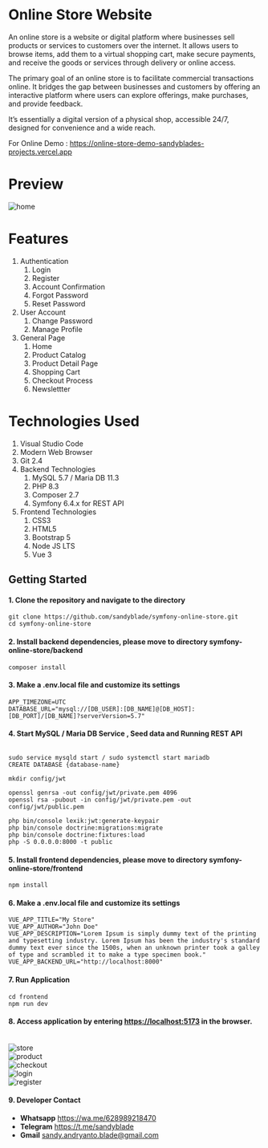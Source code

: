 # Online Store Website

<p>
   An online store is a website or digital platform where businesses sell products or services to customers over the internet. It allows users to browse items, 
   add them to a virtual shopping cart, make secure payments, 
   and receive the goods or services through delivery or online access.
</p>

<p>
	The primary goal of an online store is to facilitate commercial transactions online. It bridges the gap between businesses 
	and customers by offering an 
	interactive platform where users can explore offerings, make purchases, and provide feedback.
</p> 

<p>
	It’s essentially a digital version of a physical shop, accessible 24/7, designed for convenience and a wide reach.
</p>

<p>For Online Demo : <a target="_blank" href="https://online-store-demo-sandyblades-projects.vercel.app/">https://online-store-demo-sandyblades-projects.vercel.app</a></p>

# Preview

<img src="https://i.ibb.co.com/YNQcQ4D/home.png" alt="home" />


# Features

<ol type="1">
	<li>
		Authentication
		<ol type="1">
			<li>Login</li>
			<li>Register</li>
			<li>Account Confirmation</li>
			<li>Forgot Password</li>
			<li>Reset Password</li>
		</ol>
	</li>
	<li>
		User Account
		<ol type="1">
			<li>Change Password</li>
			<li>Manage Profile</li>
		</ol>
	</li>
	<li>
		General Page
		<ol type="1">
			<li>Home</li>
			<li>Product Catalog</li>
			<li>Product Detail Page</li>
			<li>Shopping Cart</li>
			<li>Checkout Process</li>
			<li>Newslettter</li>
		</ol>
	</li>
</ol>

# Technologies Used

<ol type="1">
	<li>Visual Studio Code</li>
	<li>Modern Web Browser</li>
	<li>Git 2.4</li>
	<li>
		Backend Technologies
		<ol type="1">
			<li>MySQL 5.7 / Maria DB 11.3</li>
			<li>PHP 8.3</li>
			<li>Composer 2.7</li>
			<li>Symfony 6.4.x for REST API </li>
		</ol>
	</li>
	<li>
		Frontend Technologies
		<ol type="1">
			<li>CSS3</li>
			<li>HTML5</li>
			<li>Bootstrap 5</li>
			<li>Node JS LTS</li>
			<li>Vue 3</li>
		</ol>
	</li>
</ol>

## Getting Started
#### 1. Clone the repository and navigate to the directory
```shell
git clone https://github.com/sandyblade/symfony-online-store.git
cd symfony-online-store
```

#### 2. Install backend dependencies, please move to directory symfony-online-store/backend
```shell
composer install
```

#### 3. Make a .env.local file and customize its settings 
```shell
APP_TIMEZONE=UTC
DATABASE_URL="mysql://[DB_USER]:[DB_NAME]@[DB_HOST]:[DB_PORT]/[DB_NAME]?serverVersion=5.7"
```

#### 4. Start MySQL / Maria DB Service , Seed data and Running REST API
```shell

sudo service mysqld start / sudo systemctl start mariadb
CREATE DATABASE {database-name}

mkdir config/jwt

openssl genrsa -out config/jwt/private.pem 4096
openssl rsa -pubout -in config/jwt/private.pem -out config/jwt/public.pem

php bin/console lexik:jwt:generate-keypair
php bin/console doctrine:migrations:migrate
php bin/console doctrine:fixtures:load
php -S 0.0.0.0:8000 -t public
```

#### 5. Install frontend dependencies, please move to directory symfony-online-store/frontend
```shell
npm install
```

#### 6. Make a .env.local file and customize its settings 
```shell
VUE_APP_TITLE="My Store"
VUE_APP_AUTHOR="John Doe"
VUE_APP_DESCRIPTION="Lorem Ipsum is simply dummy text of the printing and typesetting industry. Lorem Ipsum has been the industry's standard dummy text ever since the 1500s, when an unknown printer took a galley of type and scrambled it to make a type specimen book."
VUE_APP_BACKEND_URL="http://localhost:8000"
```

#### 7. Run Application 
```shell
cd frontend
npm run dev
```

#### 8. Access application by entering [https://localhost:5173](https://localhost:5173) in the browser.

<br/>
<img src="https://i.ibb.co.com/59584Rp/store.png" alt="store" />
</br>
<img src="https://i.ibb.co.com/CPM5Xb6/product.png" alt="product" />
</br>
<img src="https://i.ibb.co.com/GxN6Pg1/checkout.png" alt="checkout" />
</br>
<img src="https://i.ibb.co.com/KjRRdgH/login.png" alt="login"/>
</br>
<img src="https://i.ibb.co.com/wpX8yrg/register.png" alt="register" />


#### 9. Developer Contact
<ul>
	<li>
		<strong>Whatsapp</strong> <a target="_blank" href="https://wa.me/628989218470">https://wa.me/628989218470</a>
	</li>
	<li>
		<strong>Telegram</strong> <a target="_blank" href="https://t.me/sandyblade">https://t.me/sandyblade</a>
	</li>
	<li>
		<strong>Gmail</strong> <a  href="mailto:sandy.andryanto.blade@gmail.com">sandy.andryanto.blade@gmail.com</a>
	</li>
</ul>